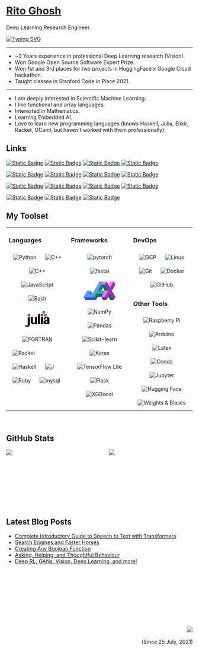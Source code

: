 # [Rito Ghosh](https://ritog.github.io)

Deep Learning Research Engineer.

[![Typing SVG](https://readme-typing-svg.demolab.com?font=Cascadia+Code&duration=3000&pause=600&color=AFC5C2&center=true&vCenter=true&width=800&height=200&lines=Hi%2C+I+am+Rito;I+am+a+Research+Engineer+working+in+Vision+and+Deep+Learning.;I+am+deeply+interested+in+Non-Linear+Dynamics+and+chaos+theory%2C;artificial+life%2C+financial+programming%2C+and+Edge+AI.;I+like+functional+programming+and+Mathematics.;I+love+to+read%2C+write%2C+swim%2C+and+play+music.;Welcome+to+my+GitHub+profile!+%F0%9F%91%8B%F0%9F%8F%BC)](https://git.io/typing-svg)

____

* ~3 Years experience in professional Deep Learning research (Vision).
* Won Google Open Source Software Expert Prize.
* Won 1st and 3rd places for two projects in HuggingFace x Google Cloud hackathon.
* Taught classes in Stanford Code in Place 2021.

___

- I am deeply interested in Scientific Machine Learning.
- I like functional and array languages.
- Interested in Mathematics.
- Learning Embedded AI.
- Love to learn new programming languages (knows Haskell, Julia, Elixir, Racket, OCaml, but haven't worked with them professionally).


## Links

[![Static Badge](https://img.shields.io/badge/%40AllesistKode-_-blue?style=for-the-badge&logo=X&labelColor=blue&link=https%3A%2F%2Fx.com%2FAllesistKode)](https://x.com/AllesistKode) [![Static Badge](https://img.shields.io/badge/%F0%9F%93%84CV-Ritobrata_Ghosh-blue?style=for-the-badge&labelColor=blue&link=https%3A%2F%2Fritog.github.com)](https://ritog.github.io) [![Static Badge](https://img.shields.io/badge/ML_Blog-orange?style=for-the-badge&logo=github&link=https%3A%2F%2Fritog.github.io%2Fblog)](https://ritog.github.io/blog) [![Static Badge](https://img.shields.io/badge/%CA%95%E2%80%A2%E1%B4%A5%E2%80%A2%CA%94-Blog-orange?style=for-the-badge&labelColor=blue&color=grey&link=https%3A%2F%2Fconvoluted.bearblog.dev)](https://convoluted.bearblog.dev)

[![Static Badge](https://img.shields.io/badge/Mastodon-grey?style=for-the-badge&logo=mastodon&link=https%3A%2F%2Fsigmoid.social%2F%40rito)](https://sigmoid.social/@rito) [![Static Badge](https://img.shields.io/badge/YouTube-ritoLAB-green?style=flat-square&logo=youtube&link=https%3A%2F%2Fyoutube.com%2F%40ritoLAB)](https://youtube.com/@ritoLAB) [![Static Badge](https://img.shields.io/badge/Bluesky-cyan?style=for-the-badge&logo=bsky&link=https%3A%2F%2Fbsky.app%2Fprofile%2Fritog.bsky.social)](https://bsky.app/profile/ritog.bsky.social) [![Static Badge](https://img.shields.io/badge/%F0%9F%A4%97HuggingFace-orange?style=for-the-badge&link=https%3A%2F%2Fhuggingface.co%2Fritog)](https://huggingface.co/ritog)


[![Static Badge](https://img.shields.io/badge/Medium-black?style=for-the-badge&logo=medium&link=https%3A%2F%2Fritog.medium.com)](https://ritog.medium.com) [![Static Badge](https://img.shields.io/badge/LinkedIn-blue?style=for-the-badge&logo=linkedin&link=https%3A%2F%2Fwww.linkedin.com%2Fin%2Fritobrata-ghosh)](https://linkedin.com/in/ritobrata-ghosh) [![Static Badge](https://img.shields.io/badge/Substack-red?style=for-the-badge&logo=substack&link=https%3A%2F%2Frito.substack.com)](https://rito.substack.com) [![Static Badge](https://img.shields.io/badge/Kaggle-blue?style=for-the-badge&logo=kaggle&link=https%3A%2F%2Fkaggle.com%2Ftruthr)](https://kaggle.com/truthr)



[![Static Badge](https://img.shields.io/badge/Patreon-green?style=for-the-badge&logo=patreon&link=https%3A%2F%2Fpatreon.com%2Fritog)](https://patreon.com/ritog) [![Static Badge](https://img.shields.io/badge/liberapay-green?style=for-the-badge&logo=liberapay&link=https%3A%2F%2Fliberapay.com%2Fritog)](https://liberapay.com/ritog) [![Static Badge](https://img.shields.io/badge/Ko--Fi-green?style=for-the-badge&logo=ko-fi&link=https%3A%2F%2Fko-fi.com%2Fritog)](https://ko-fi.com/ritog)



## My Toolset  
<table><tr><td valign="top" width="33%">



### Languages  
<div align="center">  
<img style="margin: 10px" src="https://profilinator.rishav.dev/skills-assets/python-original.svg" alt="Python" height="50" />  
<img style="margin: 10px" src="https://upload.wikimedia.org/wikipedia/commons/1/18/ISO_C%2B%2B_Logo.svg" alt="C++" height="50" />
<img style="margin: 10px" src="https://upload.wikimedia.org/wikipedia/commons/1/18/C_Programming_Language.svg" alt="C++" height="50" />
<img style="margin: 10px" src="https://profilinator.rishav.dev/skills-assets/javascript-original.svg" alt="JavaScript" height="50" />  
<img style="margin: 10px" src="https://profilinator.rishav.dev/skills-assets/gnu_bash-icon.svg" alt="Bash" height="50" />
<img style="margin: 10px" src="https://raw.githubusercontent.com/JuliaLang/julia-logo-graphics/b5551ca7946b4a25746c045c15fbb8806610f8d0/images/julia-logo-color.svg" alt="julia" height="50" />
<img style="margin: 10px" src="https://upload.wikimedia.org/wikipedia/commons/b/b8/Fortran_logo.svg" alt="FORTRAN" height="50" />
</div>
<img style="margin: 10px" src="https://upload.wikimedia.org/wikipedia/commons/c/c1/Racket-logo.svg" alt="Racket" height="50" />
<img style="margin: 10px" src="https://i.imgur.com/2to3R2X.png" alt="Haskell" height="50" />
<img style="margin: 10px" src="https://i.imgur.com/6zmPfN2.png" alt="J" height="50" />
<img style="margin: 10px" src="https://upload.wikimedia.org/wikipedia/commons/7/73/Ruby_logo.svg" alt="Ruby" height="50" />
<img style="margin: 10px" src="https://www.mysql.com/common/logos/logo-mysql-170x115.png" alt="mysql" height="50" />
</td><td valign="top" width="33%">



### Frameworks  
<div align="center">
<img style="margin: 10px" src="https://profilinator.rishav.dev/skills-assets/pytorch-icon.svg" alt="pytorch" height="50" />
<img style="margin: 10px" src="https://i.imgur.com/Bp7m4sK.png" alt="fastai" height="50" />
<img style="margin: 10px" src="https://raw.githubusercontent.com/google/jax/36d06dbb61a0bdb27ca7d60de151284bb2543fbb/images/jax_logo.svg" alt="JAX" height="50" />
<img style="margin: 10px" src="https://upload.wikimedia.org/wikipedia/commons/3/31/NumPy_logo_2020.svg" alt="NumPy" height="50" />
<img style="margin: 10px" src="https://upload.wikimedia.org/wikipedia/commons/e/ed/Pandas_logo.svg" alt="Pandas" height="50" />
<img style="margin: 10px" src="https://upload.wikimedia.org/wikipedia/commons/0/05/Scikit_learn_logo_small.svg" alt="Scikit-learn" height="50" />
<img style="margin: 10px" src="https://profilinator.rishav.dev/skills-assets/keras.png" alt="Keras" height="50" />
<img style="margin: 10px" src="https://www.tensorflow.org/static/site-assets/images/project-logos/tensorflow-lite-logo-social.png" alt="TensorFlow Lite" height="50" />
<img style="margin: 10px" src="https://upload.wikimedia.org/wikipedia/commons/3/3c/Flask_logo.svg" alt="Flask" height="50" />
<img style="margin: 10px" src="https://i.imgur.com/z62STwf.png" alt="XGBoost" height="50" />
 
</div>

</td><td valign="top" width="33%">



### DevOps  
<div align="center">  
<img style="margin: 10px" src="https://profilinator.rishav.dev/skills-assets/google_cloud-icon.svg" alt="GCP" height="50" />  
<img style="margin: 10px" src="https://upload.wikimedia.org/wikipedia/commons/a/ab/Linux_Logo_in_Linux_Libertine_Font.svg" alt="Linux" height="50" />  
<img style="margin: 10px" src="https://profilinator.rishav.dev/skills-assets/git-scm-icon.svg" alt="Git" height="50" />  
<img style="margin: 10px" src="https://profilinator.rishav.dev/skills-assets/docker-original-wordmark.svg" alt="Docker" height="50" />
<img style="margin: 10px" src="https://github.githubassets.com/images/modules/logos_page/GitHub-Mark.png" alt="GitHub" height="50" />
</div>  



### Other Tools  
<div align="center">  
<img style="margin: 10px" src="https://elinux.org/images/c/cb/Raspberry_Pi_Logo.svg" alt="Raspberry Pi" height="50" />  
<img style="margin: 10px" src="https://upload.wikimedia.org/wikipedia/commons/8/87/Arduino_Logo.svg" alt="Arduino" height="50" />  
<img style="margin: 10px" src="https://upload.wikimedia.org/wikipedia/commons/9/92/LaTeX_logo.svg" alt="Latex" height="50" />
<img style="margin: 10px" src="https://upload.wikimedia.org/wikipedia/commons/e/ea/Conda_logo.svg" alt="Conda" height="50" />
<img style="margin: 10px" src="https://upload.wikimedia.org/wikipedia/commons/3/38/Jupyter_logo.svg" alt="Jupyter" height="50" />
<img style="margin: 10px" src="https://huggingface.co/front/assets/huggingface_logo.svg" alt="Hugging Face" height="50" />
<img style="margin: 10px" src="https://raw.githubusercontent.com/wandb/assets/04cfa58cc59fb7807e0423187a18db0c7430bab5/wandb-dots-logo.svg" alt="Weights & Biases" height="50" />
  
</div>

</td></tr></table>  

<br>


## GitHub Stats

<div align="center">
<img src="https://github-readme-stats.vercel.app/api?username=ritog&show_icons=true&count_private=true&hide_border=true" width="45%" align="left"/>
<img src="https://github-readme-stats.vercel.app/api/top-langs/?username=ritog&hide_border=true&layout=compact" width="45%" align="right"/>
</div>


<br>
<br>
<br>
<br>
<br>
<br>
<br>
<br>
<br>

## Latest Blog Posts

<!-- BLOG-POST-LIST:START -->
- [Complete Introductory Guide to Speech to Text with Transformers](https://ritog.substack.com/p/complete-introductory-guide-to-speech)
- [Search Engines and Faster Horses](https://ritog.substack.com/p/search-engines-and-faster-horses)
- [Creating Any Boolean Function](https://ritog.substack.com/p/nand2tetris-1-any-boolean-function)
- [Asking, Helping, and Thoughtful Behaviour](https://ritog.substack.com/p/asking-helping-and-thoughtful-behaviour)
- [Deep RL, GANs, Vision, Deep Learning, and more!](https://ritog.substack.com/p/coming-soon)
<!-- BLOG-POST-LIST:END -->

<br>
<br>
<br>
<br>
<br>
<br>
<br>
<br>
<br>

<div align="right">
<img src="https://komarev.com/ghpvc/?username=ghosh-r&&style=flat-square" />
</div>

<p align="right">(Since 25 July, 2021)</p>


<!--
**ghosh-r/ghosh-r** is a ✨ _special_ ✨ repository because its `README.md` (this file) appears on your GitHub profile.

Here are some ideas to get you started:

- 🔭 I’m currently working on ...
- 🌱 I’m currently learning ...
- 👯 I’m looking to collaborate on ...
- 🤔 I’m looking for help with ...
- 💬 Ask me about ...
- 📫 How to reach me: ...
- 😄 Pronouns: ...
- ⚡ Fun fact: ...
-->
